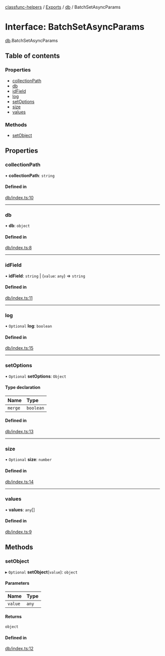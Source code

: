 [classfunc-helpers](../README.md) / [Exports](../modules.md) / [db](../modules/db.md) / BatchSetAsyncParams

# Interface: BatchSetAsyncParams

[db](../modules/db.md).BatchSetAsyncParams

## Table of contents

### Properties

- [collectionPath](db.BatchSetAsyncParams.md#collectionpath)
- [db](db.BatchSetAsyncParams.md#db)
- [idField](db.BatchSetAsyncParams.md#idfield)
- [log](db.BatchSetAsyncParams.md#log)
- [setOptions](db.BatchSetAsyncParams.md#setoptions)
- [size](db.BatchSetAsyncParams.md#size)
- [values](db.BatchSetAsyncParams.md#values)

### Methods

- [setObject](db.BatchSetAsyncParams.md#setobject)

## Properties

### collectionPath

• **collectionPath**: `string`

#### Defined in

[db/index.ts:10](https://github.com/ClassFunc/classfunc-helpers/blob/59496d2/db/index.ts#L10)

___

### db

• **db**: `object`

#### Defined in

[db/index.ts:8](https://github.com/ClassFunc/classfunc-helpers/blob/59496d2/db/index.ts#L8)

___

### idField

• **idField**: `string` \| (`value`: `any`) => `string`

#### Defined in

[db/index.ts:11](https://github.com/ClassFunc/classfunc-helpers/blob/59496d2/db/index.ts#L11)

___

### log

• `Optional` **log**: `boolean`

#### Defined in

[db/index.ts:15](https://github.com/ClassFunc/classfunc-helpers/blob/59496d2/db/index.ts#L15)

___

### setOptions

• `Optional` **setOptions**: `Object`

#### Type declaration

| Name | Type |
| :------ | :------ |
| `merge` | `boolean` |

#### Defined in

[db/index.ts:13](https://github.com/ClassFunc/classfunc-helpers/blob/59496d2/db/index.ts#L13)

___

### size

• `Optional` **size**: `number`

#### Defined in

[db/index.ts:14](https://github.com/ClassFunc/classfunc-helpers/blob/59496d2/db/index.ts#L14)

___

### values

• **values**: `any`[]

#### Defined in

[db/index.ts:9](https://github.com/ClassFunc/classfunc-helpers/blob/59496d2/db/index.ts#L9)

## Methods

### setObject

▸ `Optional` **setObject**(`value`): `object`

#### Parameters

| Name | Type |
| :------ | :------ |
| `value` | `any` |

#### Returns

`object`

#### Defined in

[db/index.ts:12](https://github.com/ClassFunc/classfunc-helpers/blob/59496d2/db/index.ts#L12)
